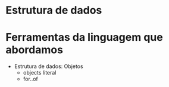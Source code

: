# Estrutura de dados

# Ferramentas da linguagem que abordamos

- Estrutura de dados: Objetos
    - objects literal
    - for..of
